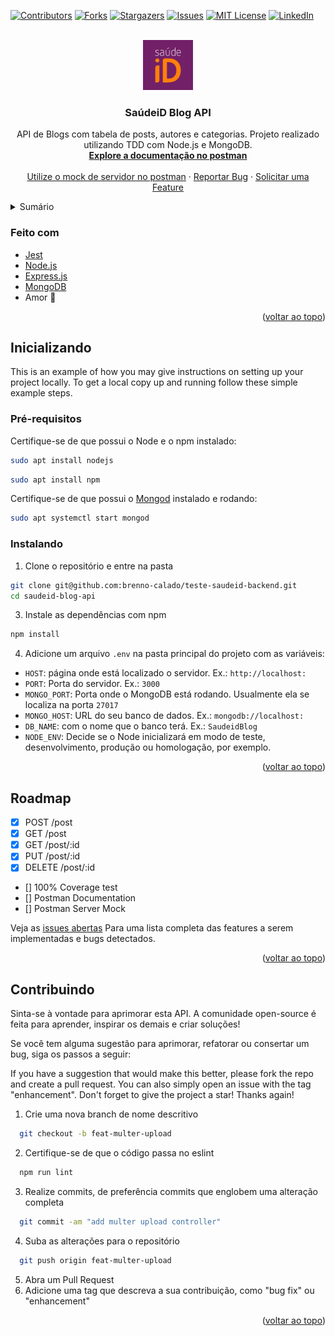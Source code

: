 <div id="top"></div>

[![Contributors][contributors-shield]][contributors-url]
[![Forks][forks-shield]][forks-url]
[![Stargazers][stars-shield]][stars-url]
[![Issues][issues-shield]][issues-url]
[![MIT License][license-shield]][license-url]
[![LinkedIn][linkedin-shield]][linkedin-url]


<br />
<div align="center">
  <a href="https://github.com/brenno-calado/teste-saudeid-backend">
    <img src="images/saudeid.png" alt="Logo" width="80" height="80">
  </a>

<h3 align="center">SaúdeiD Blog API</h3>

  <p align="center">
    API de Blogs com tabela de posts, autores e categorias. Projeto realizado utilizando TDD com Node.js e MongoDB.
    <br />
    <a href="https://github.com/brenno-calado/teste-saudeid-backend"><strong>Explore a documentação no postman</strong></a>
    <br />
    <br />
    <a href="https://github.com/brenno-calado/teste-saudeid-backend">Utilize o mock de servidor no postman</a>
    ·
    <a href="https://github.com/brenno-calado/teste-saudeid-backend/issues">Reportar Bug</a>
    ·
    <a href="https://github.com/brenno-calado/teste-saudeid-backend/issues">Solicitar uma Feature</a>
  </p>
</div>



<details>
  <summary>Sumário</summary>
  <ol>
    <li>
      <a href="#sobre">Sobre</a>
      <ul>
        <li><a href="#feito-com">Feito com</a></li>
      </ul>
    </li>
    <li>
      <a href="#inicializando">Inicializando</a>
      <ul>
        <li><a href="#pré-requisitos">Pré-requisitos</a></li>
        <li><a href="#instalando">Instalando</a></li>
      </ul>
    </li>
    <li><a href="#roadmap">Roadmap</a></li>
    <li><a href="#contribuindo">Contribuindo</a></li>
  </ol>
</details>



### Feito com

* [Jest](https://jestjs.io/)
* [Node.js](https://nodejs.org/en/)
* [Express.js](https://expressjs.com/)
* [MongoDB](https://www.mongodb.com/)
* Amor :purple_heart:


<p align="right">(<a href="#top">voltar ao topo</a>)</p>



<!-- Inicializando -->
## Inicializando

This is an example of how you may give instructions on setting up your project locally.
To get a local copy up and running follow these simple example steps.

### Pré-requisitos

Certifique-se de que possui o Node e o npm instalado:

```sh
sudo apt install nodejs
```

```sh
sudo apt install npm
```

Certifique-se de que possui o [Mongod](https://docs.mongodb.com/manual/tutorial/install-mongodb-on-ubuntu/#using-deb-packages-recommended) instalado e rodando:

```sh
sudo apt systemctl start mongod
```


### Instalando

1. Clone o repositório e entre na pasta
  ```sh
  git clone git@github.com:brenno-calado/teste-saudeid-backend.git
  cd saudeid-blog-api
  ```

3. Instale as dependências com npm
  ```sh
  npm install
  ```

4. Adicione um arquivo `.env` na pasta principal do projeto com as variáveis:
- `HOST`: página onde está localizado o servidor. Ex.: `http://localhost:`
- `PORT`: Porta do servidor. Ex.: `3000`
- `MONGO_PORT`: Porta onde o MongoDB está rodando. Usualmente ela se localiza na porta `27017`
- `MONGO_HOST`: URL do seu banco de dados. Ex.: `mongodb://localhost:`
- `DB_NAME`: com o nome que o banco terá. Ex.: `SaudeidBlog`
- `NODE_ENV`: Decide se o Node inicializará em modo de teste, desenvolvimento, produção ou homologação, por exemplo.



<p align="right">(<a href="#top">voltar ao topo</a>)</p>



<!-- ROADMAP -->
## Roadmap

- [x] POST /post
- [x] GET /post
- [x] GET /post/:id
- [x] PUT /post/:id
- [x] DELETE /post/:id
- [] 100% Coverage test
- [] Postman Documentation
- [] Postman Server Mock

Veja as [issues abertas](https://github.com/brenno-calado/teste-saudeid-backend/issues) Para uma lista completa das features a serem implementadas e bugs detectados.

<p align="right">(<a href="#top">voltar ao topo</a>)</p>



<!-- Contribuindo -->
## Contribuindo

Sinta-se à vontade para aprimorar esta API. A comunidade open-source é feita para aprender, inspirar os demais e criar soluções!

Se você tem alguma sugestão para aprimorar, refatorar ou consertar um bug, siga os passos a seguir:

If you have a suggestion that would make this better, please fork the repo and create a pull request. You can also simply open an issue with the tag "enhancement".
Don't forget to give the project a star! Thanks again!

1. Crie uma nova branch de nome descritivo
  ```sh
    git checkout -b feat-multer-upload
  ```
2. Certifique-se de que o código passa no eslint
  ```sh
    npm run lint
  ```
3. Realize commits, de preferência commits que englobem uma alteração completa
  ```sh
    git commit -am "add multer upload controller"
  ```
4. Suba as alterações para o repositório
  ```sh
    git push origin feat-multer-upload
  ```
5. Abra um Pull Request
6. Adicione uma tag que descreva a sua contribuição, como "bug fix" ou "enhancement"

<p align="right">(<a href="#top">voltar ao topo</a>)</p>



<!-- MARKDOWN LINKS & IMAGES -->

[contributors-shield]: https://img.shields.io/github/contributors/brenno-calado/teste-saudeid-backend.svg?style=for-the-badge
[contributors-url]: https://github.com/brenno-calado/teste-saudeid-backend/graphs/contributors
[forks-shield]: https://img.shields.io/github/forks/brenno-calado/teste-saudeid-backend.svg?style=for-the-badge
[forks-url]: https://github.com/brenno-calado/teste-saudeid-backend/network/members
[stars-shield]: https://img.shields.io/github/stars/brenno-calado/teste-saudeid-backend.svg?style=for-the-badge
[stars-url]: https://github.com/brenno-calado/teste-saudeid-backend/stargazers
[issues-shield]: https://img.shields.io/github/issues/brenno-calado/teste-saudeid-backend.svg?style=for-the-badge
[issues-url]: https://github.com/brenno-calado/teste-saudeid-backend/issues
[license-shield]: https://img.shields.io/github/license/brenno-calado/teste-saudeid-backend.svg?style=for-the-badge
[license-url]: https://github.com/brenno-calado/teste-saudeid-backend/blob/master/LICENSE.txt
[linkedin-shield]: https://img.shields.io/badge/-LinkedIn-black.svg?style=for-the-badge&logo=linkedin&colorB=555
[linkedin-url]: https://linkedin.com/in/brenno-calado-vieira-de-melo-nascimento
[product-screenshot]: images/screenshot.png

